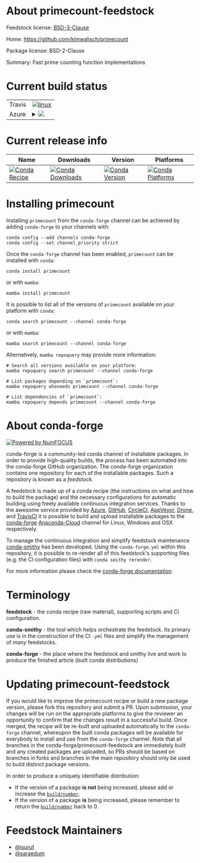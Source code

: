 About primecount-feedstock
==========================

Feedstock license: [BSD-3-Clause](https://github.com/conda-forge/primecount-feedstock/blob/main/LICENSE.txt)

Home: https://github.com/kimwalisch/primecount

Package license: BSD-2-Clause

Summary: Fast prime counting function implementations

Current build status
====================


<table><tr>
    <td>Travis</td>
    <td>
      <a href="https://app.travis-ci.com/conda-forge/primecount-feedstock">
        <img alt="linux" src="https://img.shields.io/travis/com/conda-forge/primecount-feedstock/main.svg?label=Linux">
      </a>
    </td>
  </tr>
    
  <tr>
    <td>Azure</td>
    <td>
      <details>
        <summary>
          <a href="https://dev.azure.com/conda-forge/feedstock-builds/_build/latest?definitionId=14672&branchName=main">
            <img src="https://dev.azure.com/conda-forge/feedstock-builds/_apis/build/status/primecount-feedstock?branchName=main">
          </a>
        </summary>
        <table>
          <thead><tr><th>Variant</th><th>Status</th></tr></thead>
          <tbody><tr>
              <td>linux_64</td>
              <td>
                <a href="https://dev.azure.com/conda-forge/feedstock-builds/_build/latest?definitionId=14672&branchName=main">
                  <img src="https://dev.azure.com/conda-forge/feedstock-builds/_apis/build/status/primecount-feedstock?branchName=main&jobName=linux&configuration=linux%20linux_64_" alt="variant">
                </a>
              </td>
            </tr><tr>
              <td>linux_aarch64</td>
              <td>
                <a href="https://dev.azure.com/conda-forge/feedstock-builds/_build/latest?definitionId=14672&branchName=main">
                  <img src="https://dev.azure.com/conda-forge/feedstock-builds/_apis/build/status/primecount-feedstock?branchName=main&jobName=linux&configuration=linux%20linux_aarch64_" alt="variant">
                </a>
              </td>
            </tr><tr>
              <td>linux_ppc64le</td>
              <td>
                <a href="https://dev.azure.com/conda-forge/feedstock-builds/_build/latest?definitionId=14672&branchName=main">
                  <img src="https://dev.azure.com/conda-forge/feedstock-builds/_apis/build/status/primecount-feedstock?branchName=main&jobName=linux&configuration=linux%20linux_ppc64le_" alt="variant">
                </a>
              </td>
            </tr><tr>
              <td>osx_64</td>
              <td>
                <a href="https://dev.azure.com/conda-forge/feedstock-builds/_build/latest?definitionId=14672&branchName=main">
                  <img src="https://dev.azure.com/conda-forge/feedstock-builds/_apis/build/status/primecount-feedstock?branchName=main&jobName=osx&configuration=osx%20osx_64_" alt="variant">
                </a>
              </td>
            </tr><tr>
              <td>osx_arm64</td>
              <td>
                <a href="https://dev.azure.com/conda-forge/feedstock-builds/_build/latest?definitionId=14672&branchName=main">
                  <img src="https://dev.azure.com/conda-forge/feedstock-builds/_apis/build/status/primecount-feedstock?branchName=main&jobName=osx&configuration=osx%20osx_arm64_" alt="variant">
                </a>
              </td>
            </tr>
          </tbody>
        </table>
      </details>
    </td>
  </tr>
</table>

Current release info
====================

| Name | Downloads | Version | Platforms |
| --- | --- | --- | --- |
| [![Conda Recipe](https://img.shields.io/badge/recipe-primecount-green.svg)](https://anaconda.org/conda-forge/primecount) | [![Conda Downloads](https://img.shields.io/conda/dn/conda-forge/primecount.svg)](https://anaconda.org/conda-forge/primecount) | [![Conda Version](https://img.shields.io/conda/vn/conda-forge/primecount.svg)](https://anaconda.org/conda-forge/primecount) | [![Conda Platforms](https://img.shields.io/conda/pn/conda-forge/primecount.svg)](https://anaconda.org/conda-forge/primecount) |

Installing primecount
=====================

Installing `primecount` from the `conda-forge` channel can be achieved by adding `conda-forge` to your channels with:

```
conda config --add channels conda-forge
conda config --set channel_priority strict
```

Once the `conda-forge` channel has been enabled, `primecount` can be installed with `conda`:

```
conda install primecount
```

or with `mamba`:

```
mamba install primecount
```

It is possible to list all of the versions of `primecount` available on your platform with `conda`:

```
conda search primecount --channel conda-forge
```

or with `mamba`:

```
mamba search primecount --channel conda-forge
```

Alternatively, `mamba repoquery` may provide more information:

```
# Search all versions available on your platform:
mamba repoquery search primecount --channel conda-forge

# List packages depending on `primecount`:
mamba repoquery whoneeds primecount --channel conda-forge

# List dependencies of `primecount`:
mamba repoquery depends primecount --channel conda-forge
```


About conda-forge
=================

[![Powered by
NumFOCUS](https://img.shields.io/badge/powered%20by-NumFOCUS-orange.svg?style=flat&colorA=E1523D&colorB=007D8A)](https://numfocus.org)

conda-forge is a community-led conda channel of installable packages.
In order to provide high-quality builds, the process has been automated into the
conda-forge GitHub organization. The conda-forge organization contains one repository
for each of the installable packages. Such a repository is known as a *feedstock*.

A feedstock is made up of a conda recipe (the instructions on what and how to build
the package) and the necessary configurations for automatic building using freely
available continuous integration services. Thanks to the awesome service provided by
[Azure](https://azure.microsoft.com/en-us/services/devops/), [GitHub](https://github.com/),
[CircleCI](https://circleci.com/), [AppVeyor](https://www.appveyor.com/),
[Drone](https://cloud.drone.io/welcome), and [TravisCI](https://travis-ci.com/)
it is possible to build and upload installable packages to the
[conda-forge](https://anaconda.org/conda-forge) [Anaconda-Cloud](https://anaconda.org/)
channel for Linux, Windows and OSX respectively.

To manage the continuous integration and simplify feedstock maintenance
[conda-smithy](https://github.com/conda-forge/conda-smithy) has been developed.
Using the ``conda-forge.yml`` within this repository, it is possible to re-render all of
this feedstock's supporting files (e.g. the CI configuration files) with ``conda smithy rerender``.

For more information please check the [conda-forge documentation](https://conda-forge.org/docs/).

Terminology
===========

**feedstock** - the conda recipe (raw material), supporting scripts and CI configuration.

**conda-smithy** - the tool which helps orchestrate the feedstock.
                   Its primary use is in the construction of the CI ``.yml`` files
                   and simplify the management of *many* feedstocks.

**conda-forge** - the place where the feedstock and smithy live and work to
                  produce the finished article (built conda distributions)


Updating primecount-feedstock
=============================

If you would like to improve the primecount recipe or build a new
package version, please fork this repository and submit a PR. Upon submission,
your changes will be run on the appropriate platforms to give the reviewer an
opportunity to confirm that the changes result in a successful build. Once
merged, the recipe will be re-built and uploaded automatically to the
`conda-forge` channel, whereupon the built conda packages will be available for
everybody to install and use from the `conda-forge` channel.
Note that all branches in the conda-forge/primecount-feedstock are
immediately built and any created packages are uploaded, so PRs should be based
on branches in forks and branches in the main repository should only be used to
build distinct package versions.

In order to produce a uniquely identifiable distribution:
 * If the version of a package **is not** being increased, please add or increase
   the [``build/number``](https://docs.conda.io/projects/conda-build/en/latest/resources/define-metadata.html#build-number-and-string).
 * If the version of a package **is** being increased, please remember to return
   the [``build/number``](https://docs.conda.io/projects/conda-build/en/latest/resources/define-metadata.html#build-number-and-string)
   back to 0.

Feedstock Maintainers
=====================

* [@isuruf](https://github.com/isuruf/)
* [@saraedum](https://github.com/saraedum/)

